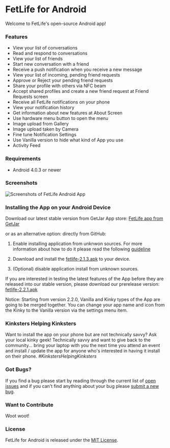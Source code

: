 # FetLife for Android

Welcome to FetLife's open-source Android app!

### Features

- View your list of conversations
- Read and respond to conversations
- View your list of friends
- Start new conversation with a friend
- Receive a push notification when you receive a new message
- View your list of incoming, pending friend requests
- Approve or Reject your pending friend requests
- Share your profile with others via NFC beam
- Accept shared profiles and create a new friend request at Friend Requests screen
- Receive all FetLife notifications on your phone
- View your notification history
- Get information about new features at About Screen
- Use hardware menu button to open the menu
- Image upload from Gallery
- Image upload taken by Camera
- Fine tune Notification Settings
- Use Vanilla version to hide what kind of App you use
- Activity Feed

### Requirements

- Android 4.0.3 or newer

### Screenshots

![Screenshots of FetLife Android App](https://cloud.githubusercontent.com/assets/4168967/21648277/c3a33cfe-d29d-11e6-8fd6-f95bd47c757f.jpg)


### Installing the App on your Android Device

Download our latest stable version from GetJar App store:
[FetLife app from GetJar](http://www.getjar.com/categories/adult-apps/social-and-messaging/FetLife-925569)


or as an alternative option: directly from GitHub:

1. Enable installing application from unknwon sources.
For more information about how to do it please read the following [guideline](https://developer.android.com/distribute/tools/open-distribution.html#unknown-sources)

2. Download and install the [fetlife-2.1.3.apk](https://github.com/fetlife/android/releases/download/v2.1.3/fetlife-2.1.3.apk) to your device.

3. (Optional) disable application install from unknown sources.

If you are interested in testing the latest features of the App before they are released into our stable version, please download our prerelease version:
[fetlife-2.2.1.apk](https://github.com/fetlife/android/releases/download/v2.2.1/fetlife-2.2.1.apk)

Notice: Starting from version 2.2.0, Vanilla and Kinky types of the App are going to be merged together. You can change your app name and icon from the Kinky to the Vanilla version via the settings menu item.

### Kinksters Helping Kinksters

Want to install the app on your phone but are not technically savvy? Ask your local kinky geek! Technically savvy and want to give back to the community... bring your laptop with you the next time you attend an event and install / update the app for anyone who's interested in having it install on their phone. *#KinkstersHelpingKinksters*


### Got Bugs?

If you find a bug please start by reading through the current list of [open issues](https://github.com/fetlife/fetlife-android/issues) and if you can't find anything about your bug please [submit a new bug](https://github.com/fetlife/fetlife-android/issues/new).


### Want to Contribute

Woot woot!


### License

FetLife for Android is released under the [MIT License](http://www.opensource.org/licenses/MIT).
